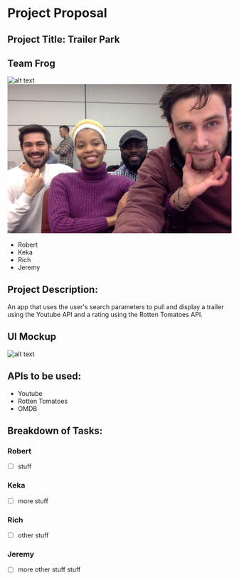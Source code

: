# Project Proposal

## Project Title: Trailer Park

## Team Frog
![alt text](https://i.ytimg.com/vi/dFyPJ9TBjPw/maxresdefault.jpg)
![alt text](groupPhoto.jpg)
- Robert
- Keka
- Rich
- Jeremy

## Project Description:
An app that uses the user's search parameters to pull and display a trailer using the Youtube API and a rating using the Rotten Tomatoes API.

## UI Mockup
![alt text](wireframe)

## APIs to be used:
- Youtube
- Rotten Tomatoes
- OMDB

## Breakdown of Tasks:

### Robert
- [ ] stuff

### Keka
- [ ] more stuff

### Rich
- [ ] other stuff

### Jeremy
- [ ] more other stuff stuff
